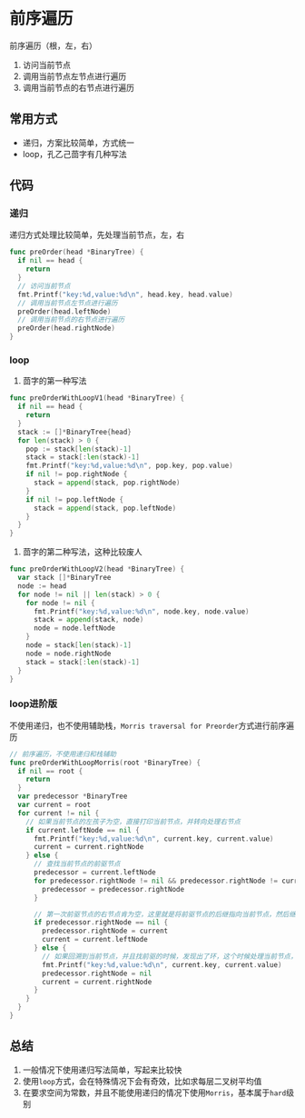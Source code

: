 # 前序遍历

前序遍历（根，左，右）

  1. 访问当前节点
  2. 调用当前节点左节点进行遍历
  3. 调用当前节点的右节点进行遍历

## 常用方式

* 递归，方案比较简单，方式统一
* loop，孔乙己茴字有几种写法

## 代码

### 递归

递归方式处理比较简单，先处理当前节点，左，右

```go
func preOrder(head *BinaryTree) {
  if nil == head {
    return
  }
  // 访问当前节点
  fmt.Printf("key:%d,value:%d\n", head.key, head.value)
  // 调用当前节点左节点进行遍历
  preOrder(head.leftNode)
  // 调用当前节点的右节点进行遍历
  preOrder(head.rightNode)
}
```

### loop

1. 茴字的第一种写法

```go
func preOrderWithLoopV1(head *BinaryTree) {
  if nil == head {
    return
  }
  stack := []*BinaryTree{head}
  for len(stack) > 0 {
    pop := stack[len(stack)-1]
    stack = stack[:len(stack)-1]
    fmt.Printf("key:%d,value:%d\n", pop.key, pop.value)
    if nil != pop.rightNode {
      stack = append(stack, pop.rightNode)
    }
    if nil != pop.leftNode {
      stack = append(stack, pop.leftNode)
    }
  }
}
```

1. 茴字的第二种写法，这种比较废人

```go
func preOrderWithLoopV2(head *BinaryTree) {
  var stack []*BinaryTree
  node := head
  for node != nil || len(stack) > 0 {
    for node != nil {
      fmt.Printf("key:%d,value:%d\n", node.key, node.value)
      stack = append(stack, node)
      node = node.leftNode
    }
    node = stack[len(stack)-1]
    node = node.rightNode
    stack = stack[:len(stack)-1]
  }
}
```

### loop进阶版

不使用递归，也不使用辅助栈，`Morris traversal for Preorder`方式进行前序遍历

```go
// 前序遍历，不使用递归和栈辅助
func preOrderWithLoopMorris(root *BinaryTree) {
  if nil == root {
    return
  }
  var predecessor *BinaryTree
  var current = root
  for current != nil {
    // 如果当前节点的左孩子为空，直接打印当前节点，并转向处理右节点
    if current.leftNode == nil {
      fmt.Printf("key:%d,value:%d\n", current.key, current.value)
      current = current.rightNode
    } else {
      // 查找当前节点的前驱节点
      predecessor = current.leftNode
      for predecessor.rightNode != nil && predecessor.rightNode != current {
        predecessor = predecessor.rightNode
      }

      // 第一次前驱节点的右节点肯为空，这里就是将前驱节点的后继指向当前节点，然后继续向下走
      if predecessor.rightNode == nil {
        predecessor.rightNode = current
        current = current.leftNode
      } else {
        // 如果回溯到当前节点，并且找前驱的时候，发现出了环，这个时候处理当前节点，并且向右移动
        fmt.Printf("key:%d,value:%d\n", current.key, current.value)
        predecessor.rightNode = nil
        current = current.rightNode
      }
    }
  }
}
```

## 总结

1. 一般情况下使用递归写法简单，写起来比较快
2. 使用`loop`方式，会在特殊情况下会有奇效，比如求每层二叉树平均值
3. 在要求空间为常数，并且不能使用递归的情况下使用`Morris`，基本属于`hard`级别
